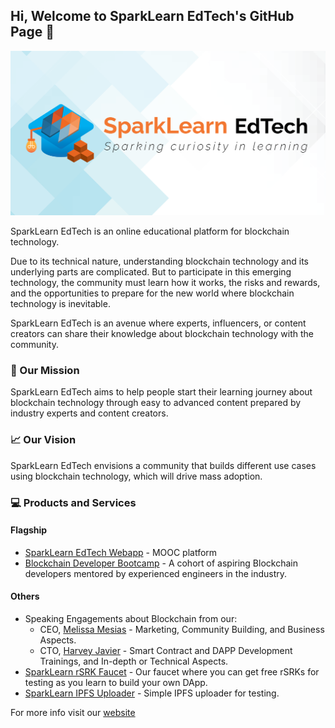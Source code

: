 ## Hi, Welcome to SparkLearn EdTech's GitHub Page 👋

![SparkLearn EdTech Cover Photo](https://github.com/sparklearnedtech/.github/blob/main/images/cover-photo.png)

SparkLearn EdTech is an online educational platform for blockchain technology.

Due to its technical nature, understanding blockchain technology and its underlying parts are complicated. But to participate in this emerging technology, the community must learn how it works, the risks and rewards, and the opportunities to prepare for the new world where blockchain technology is inevitable.

SparkLearn EdTech is an avenue where experts, influencers, or content creators can share their knowledge about blockchain technology with the community.

### 🎯 Our Mission

SparkLearn EdTech aims to help people start their learning journey about blockchain technology through easy to advanced content prepared by industry experts and content creators.

### 📈 Our Vision

SparkLearn EdTech envisions a community that builds different use cases using blockchain technology, which will drive mass adoption.

### 💻 Products and Services

#### Flagship
- [SparkLearn EdTech Webapp](https://lrn.ac) - MOOC platform
- [Blockchain Developer Bootcamp](https://lrn.ac/bdb) - A cohort of aspiring Blockchain developers mentored by experienced engineers in the industry.

#### Others
- Speaking Engagements about Blockchain from our:
  - CEO, [Melissa Mesias](https://lrn.ac/ceo) - Marketing, Community Building, and Business Aspects.
  - CTO, [Harvey Javier](https://lrn.ac/cto) - Smart Contract and DAPP Development Trainings, and In-depth or Technical Aspects.
- [SparkLearn rSRK Faucet](https://lrn.ac/faucet) - Our faucet where you can get free rSRKs for testing as you learn to build your own DApp.
- [SparkLearn IPFS Uploader](https://ipfs.sparklearn-edtech.com) - Simple IPFS uploader for testing.


For more info visit our [website](https://lrn.ac/about)
